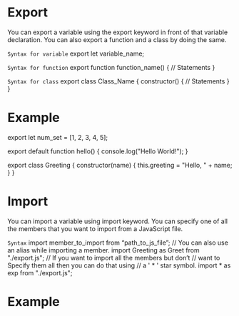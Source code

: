 # Export 

You can export a variable using the export keyword in front of that variable declaration. You can also export a function and a class by doing the same.

`Syntax for variable`
export let variable_name;

`Syntax for function`
export function function_name() {
  // Statements
}

`Syntax for class`
export class Class_Name {
  constructor() {
    // Statements
  }
}

# Example

export let num_set = [1, 2, 3, 4, 5];
  
export default function hello() {
    console.log("Hello World!");
}
  
export class Greeting {
    constructor(name) {
        this.greeting = "Hello, " + name;
    }
}

# Import

You can import a variable using import keyword. You can specify one of all the members that you want to import from a JavaScript file.

`Syntax`
import member_to_import from “path_to_js_file”;
// You can also use an alias while importing a member.
import Greeting as Greet from "./export.js";
// If you want to import all the members but don’t
// want to Specify them all then you can do that using
// a ' * ' star symbol.
import * as exp from "./export.js";

# Example

<!DOCTYPE html>
<html lang="en">
	<head>
		<title>Import in ES6</title>
	</head>
	<body>
		<script type="module">

			// Default member first
			import hello, { num_set, Greeting } from "./export.js";
			console.log(num_set);
			hello();
			let g = new Greeting("Aakash");
			console.log(g.greeting);
		</script>
	</body>
</html>
